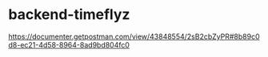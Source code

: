 # backend-timeflyz

<!-- postman url -->

https://documenter.getpostman.com/view/43848554/2sB2cbZyPR#8b89c0d8-ec21-4d58-8964-8ad9bd804fc0
